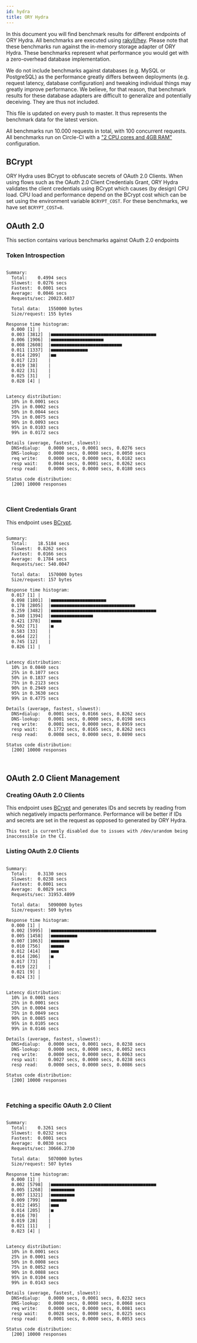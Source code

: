 ```yaml
---
id: hydra
title: ORY Hydra
---
```


In this document you will find benchmark results for different endpoints of ORY Hydra. All benchmarks are executed
using [rakyll/hey](https://github.com/rakyll/hey). Please note that these benchmarks run against the in-memory storage
adapter of ORY Hydra. These benchmarks represent what performance you would get with a zero-overhead database implementation.

We do not include benchmarks against databases (e.g. MySQL or PostgreSQL) as the performance greatly differs between
deployments (e.g. request latency, database configuration) and tweaking individual things may greatly improve performance.
We believe, for that reason, that benchmark results for these database adapters are difficult to generalize and potentially
deceiving. They are thus not included.

This file is updated on every push to master. It thus represents the benchmark data for the latest version.

All benchmarks run 10.000 requests in total, with 100 concurrent requests. All benchmarks run on Circle-CI with a
["2 CPU cores and 4GB RAM"](https://support.circleci.com/hc/en-us/articles/360000489307-Why-do-my-tests-take-longer-to-run-on-CircleCI-than-locally-)
configuration.

## BCrypt

ORY Hydra uses BCrypt to obfuscate secrets of OAuth 2.0 Clients. When using flows such as the OAuth 2.0 Client Credentials
Grant, ORY Hydra validates the client credentials using BCrypt which causes (by design) CPU load. CPU load and performance
depend on the BCrypt cost which can be set using the environment variable `BCRYPT_COST`. For these benchmarks,
we have set `BCRYPT_COST=8`.

## OAuth 2.0

This section contains various benchmarks against OAuth 2.0 endpoints

### Token Introspection

```

Summary:
  Total:	0.4994 secs
  Slowest:	0.0276 secs
  Fastest:	0.0001 secs
  Average:	0.0046 secs
  Requests/sec:	20023.6037
  
  Total data:	1550000 bytes
  Size/request:	155 bytes

Response time histogram:
  0.000 [1]	|
  0.003 [3812]	|■■■■■■■■■■■■■■■■■■■■■■■■■■■■■■■■■■■■■■■■
  0.006 [1906]	|■■■■■■■■■■■■■■■■■■■■
  0.008 [2608]	|■■■■■■■■■■■■■■■■■■■■■■■■■■■
  0.011 [1337]	|■■■■■■■■■■■■■■
  0.014 [209]	|■■
  0.017 [23]	|
  0.019 [38]	|
  0.022 [31]	|
  0.025 [31]	|
  0.028 [4]	|


Latency distribution:
  10% in 0.0001 secs
  25% in 0.0002 secs
  50% in 0.0044 secs
  75% in 0.0075 secs
  90% in 0.0093 secs
  95% in 0.0103 secs
  99% in 0.0172 secs

Details (average, fastest, slowest):
  DNS+dialup:	0.0000 secs, 0.0001 secs, 0.0276 secs
  DNS-lookup:	0.0000 secs, 0.0000 secs, 0.0050 secs
  req write:	0.0000 secs, 0.0000 secs, 0.0182 secs
  resp wait:	0.0044 secs, 0.0001 secs, 0.0262 secs
  resp read:	0.0000 secs, 0.0000 secs, 0.0180 secs

Status code distribution:
  [200]	10000 responses



```

### Client Credentials Grant

This endpoint uses [BCrypt](#bcrypt).

```

Summary:
  Total:	18.5184 secs
  Slowest:	0.8262 secs
  Fastest:	0.0166 secs
  Average:	0.1784 secs
  Requests/sec:	540.0047
  
  Total data:	1570000 bytes
  Size/request:	157 bytes

Response time histogram:
  0.017 [1]	|
  0.098 [1801]	|■■■■■■■■■■■■■■■■■■■■■
  0.178 [2805]	|■■■■■■■■■■■■■■■■■■■■■■■■■■■■■■■■
  0.259 [3482]	|■■■■■■■■■■■■■■■■■■■■■■■■■■■■■■■■■■■■■■■■
  0.340 [1394]	|■■■■■■■■■■■■■■■■
  0.421 [378]	|■■■■
  0.502 [71]	|■
  0.583 [33]	|
  0.664 [22]	|
  0.745 [12]	|
  0.826 [1]	|


Latency distribution:
  10% in 0.0840 secs
  25% in 0.1077 secs
  50% in 0.1837 secs
  75% in 0.2123 secs
  90% in 0.2949 secs
  95% in 0.3630 secs
  99% in 0.4775 secs

Details (average, fastest, slowest):
  DNS+dialup:	0.0001 secs, 0.0166 secs, 0.8262 secs
  DNS-lookup:	0.0001 secs, 0.0000 secs, 0.0198 secs
  req write:	0.0001 secs, 0.0000 secs, 0.0959 secs
  resp wait:	0.1772 secs, 0.0165 secs, 0.8262 secs
  resp read:	0.0008 secs, 0.0000 secs, 0.0890 secs

Status code distribution:
  [200]	10000 responses



```

## OAuth 2.0 Client Management

### Creating OAuth 2.0 Clients

This endpoint uses [BCrypt](#bcrypt) and generates IDs and secrets by reading from  which negatively impacts
performance. Performance will be better if IDs and secrets are set in the request as opposed to generated by ORY Hydra.

```
This test is currently disabled due to issues with /dev/urandom being inaccessible in the CI.
```

### Listing OAuth 2.0 Clients

```

Summary:
  Total:	0.3130 secs
  Slowest:	0.0238 secs
  Fastest:	0.0001 secs
  Average:	0.0029 secs
  Requests/sec:	31953.4899
  
  Total data:	5090000 bytes
  Size/request:	509 bytes

Response time histogram:
  0.000 [1]	|
  0.002 [5995]	|■■■■■■■■■■■■■■■■■■■■■■■■■■■■■■■■■■■■■■■■
  0.005 [1458]	|■■■■■■■■■■
  0.007 [1063]	|■■■■■■■
  0.010 [756]	|■■■■■
  0.012 [414]	|■■■
  0.014 [206]	|■
  0.017 [73]	|
  0.019 [22]	|
  0.021 [9]	|
  0.024 [3]	|


Latency distribution:
  10% in 0.0001 secs
  25% in 0.0001 secs
  50% in 0.0004 secs
  75% in 0.0049 secs
  90% in 0.0085 secs
  95% in 0.0105 secs
  99% in 0.0146 secs

Details (average, fastest, slowest):
  DNS+dialup:	0.0000 secs, 0.0001 secs, 0.0238 secs
  DNS-lookup:	0.0000 secs, 0.0000 secs, 0.0052 secs
  req write:	0.0000 secs, 0.0000 secs, 0.0063 secs
  resp wait:	0.0027 secs, 0.0000 secs, 0.0238 secs
  resp read:	0.0000 secs, 0.0000 secs, 0.0086 secs

Status code distribution:
  [200]	10000 responses



```

### Fetching a specific OAuth 2.0 Client

```

Summary:
  Total:	0.3261 secs
  Slowest:	0.0232 secs
  Fastest:	0.0001 secs
  Average:	0.0030 secs
  Requests/sec:	30666.2730
  
  Total data:	5070000 bytes
  Size/request:	507 bytes

Response time histogram:
  0.000 [1]	|
  0.002 [5798]	|■■■■■■■■■■■■■■■■■■■■■■■■■■■■■■■■■■■■■■■■
  0.005 [1268]	|■■■■■■■■■
  0.007 [1321]	|■■■■■■■■■
  0.009 [799]	|■■■■■■
  0.012 [495]	|■■■
  0.014 [205]	|■
  0.016 [70]	|
  0.019 [28]	|
  0.021 [11]	|
  0.023 [4]	|


Latency distribution:
  10% in 0.0001 secs
  25% in 0.0001 secs
  50% in 0.0008 secs
  75% in 0.0052 secs
  90% in 0.0088 secs
  95% in 0.0104 secs
  99% in 0.0143 secs

Details (average, fastest, slowest):
  DNS+dialup:	0.0000 secs, 0.0001 secs, 0.0232 secs
  DNS-lookup:	0.0000 secs, 0.0000 secs, 0.0068 secs
  req write:	0.0000 secs, 0.0000 secs, 0.0081 secs
  resp wait:	0.0028 secs, 0.0000 secs, 0.0225 secs
  resp read:	0.0001 secs, 0.0000 secs, 0.0053 secs

Status code distribution:
  [200]	10000 responses



```
